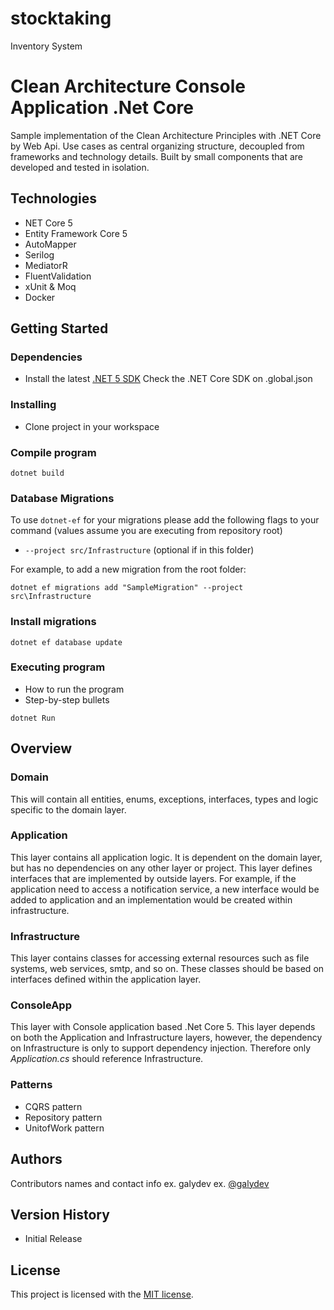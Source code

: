 # stocktaking
Inventory System

# Clean Architecture Console Application .Net Core
Sample implementation of the Clean Architecture Principles with .NET Core by Web Api. Use cases as central organizing structure, decoupled from frameworks and technology details. Built by small components that are developed and tested in isolation.
## Technologies
* NET Core 5 
* Entity Framework Core 5
* AutoMapper
* Serilog
* MediatorR
* FluentValidation
* xUnit & Moq
* Docker
## Getting Started
### Dependencies

* Install the latest [.NET 5 SDK](https://dotnet.microsoft.com/download/dotnet/5.0) Check the .NET Core SDK on .global.json


### Installing
* Clone project in your workspace

### Compile program
```
dotnet build
```
### Database Migrations

To use `dotnet-ef` for your migrations please add the following flags to your command (values assume you are executing from repository root)

* `--project src/Infrastructure` (optional if in this folder)


For example, to add a new migration from the root folder:

 `dotnet ef migrations add "SampleMigration" --project src\Infrastructure`

### Install migrations
```
dotnet ef database update
```

### Executing program
* How to run the program
* Step-by-step bullets
```
dotnet Run
```
## Overview

### Domain

This will contain all entities, enums, exceptions, interfaces, types and logic specific to the domain layer.

### Application

This layer contains all application logic. It is dependent on the domain layer, but has no dependencies on any other layer or project. This layer defines interfaces that are implemented by outside layers. For example, if the application need to access a notification service, a new interface would be added to application and an implementation would be created within infrastructure.

### Infrastructure

This layer contains classes for accessing external resources such as file systems, web services, smtp, and so on. These classes should be based on interfaces defined within the application layer.

### ConsoleApp

This layer with Console application based .Net Core 5. This layer depends on both the Application and Infrastructure layers, however, the dependency on Infrastructure is only to support dependency injection. Therefore only *Application.cs* should reference Infrastructure.

### Patterns
* CQRS pattern
* Repository pattern
* UnitofWork pattern


## Authors
Contributors names and contact info
ex. galydev 
ex. [@galydev](https://github.com/galydev)
## Version History
* Initial Release
## License
This project is licensed with the [MIT license](LICENSE).
